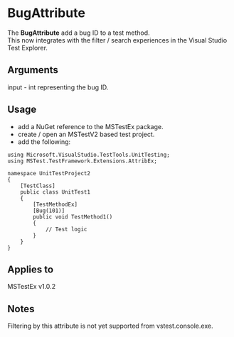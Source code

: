 # BugAttribute
The __BugAttribute__ add a bug ID to a test method.  
This now integrates with the filter / search experiences in the Visual Studio Test Explorer.

## Arguments
input - int representing the bug ID.

## Usage
- add a NuGet reference to the MSTestEx package.
- create / open an MSTestV2 based test project.
- add the following:
```
using Microsoft.VisualStudio.TestTools.UnitTesting;
using MSTest.TestFramework.Extensions.AttribEx;

namespace UnitTestProject2
{
    [TestClass]
    public class UnitTest1
    {
        [TestMethodEx]
        [Bug(101)]
        public void TestMethod1()
        {
            // Test logic
        }
    }
}
```

## Applies to
MSTestEx v1.0.2

## Notes
Filtering by this attribute is not yet supported from vstest.console.exe.